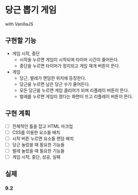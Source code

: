 # 당근 뽑기 게임

with VanillaJS

## 구현할 기능

- 게임 시작, 중단
  - 시작을 누르면 게임이 시작되며 타이머 시간이 줄어든다.
  - 중단을 누르면 타이머가 정지되고 게임 재개 버튼이 뜬다.
- 게임
  - 당근, 벌레가 랜덤한 위치에 등장한다.
  - 당근을 누르면 남은 당근 수가 줄어든다.
  - 모든 당근을 누르면 게임 클리어가 되며 리플레이 버튼이 뜬다.
  - 벌레를 누르면 게임이 졌다는 화면이 뜨고 리플레이 버튼이 뜬다.

## 구현 계획

- [ ] 전체적인 틀을 잡고 HTML 마크업
- [ ] CSS를 이용한 요소들 배치
- [ ] 시작 버튼 누르면 요소들 랜덤 배치
- [ ] 당근 눌렀을 때 필요한 기능들
- [ ] 벌레 눌렀을 때 필요한 기능들
- [ ] 게임 시작, 중단, 성공, 실패

## 실제

### 9.2
